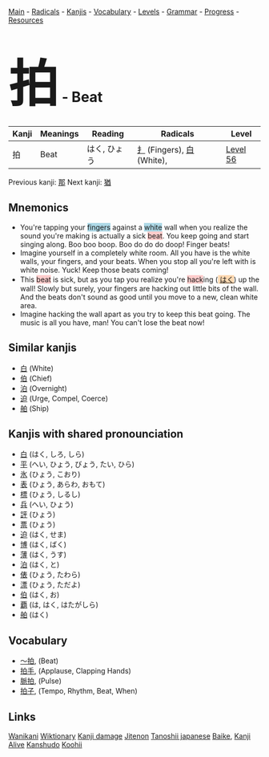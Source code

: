 <style> bigfont {font-size: 100px}</style>
[Main](../README.md) -
[Radicals](../radicals.md) -
[Kanjis](../kanjis.md) -
[Vocabulary](../vocabulary.md) -
[Levels](../levels.md) -
[Grammar](../grammar.md) - 
[Progress](../progress.md) -
[Resources](../resources.md)
# <bigfont> 拍</bigfont> - Beat 

| Kanji | Meanings | Reading | Radicals | Level |
| --- | --- | --- | --- | --- |
| 拍 | Beat | はく, ひょう | [扌](../radicals/扌.md) (Fingers), [白](../radicals/白.md) (White),  | [Level 56](../levels/wk_level56.md) |

Previous kanji: [那](那.md) Next kanji: [猶](猶.md) 

## Mnemonics
 * You're tapping your <span style="background-color:#ADD8E6"> fingers</span> against a <span style="background-color:#ADD8E6"> white</span> wall when you realize the sound you're making is actually a sick <span style="background-color:#ffcccb"> beat</span>. You keep going and start singing along. Boo boo boop. Boo do do do doop! Finger beats!
* Imagine yourself in a completely white room. All you have is the white walls, your fingers, and your beats. When you stop all you're left with is white noise. Yuck! Keep those beats coming!
* This <span style="background-color:#ffcccb"> beat</span> is sick, but as you tap you realize you're <span style="background-color:#ffcccb"> hack</span>ing (<span style="background-color:#fed8b1"> [はく](https://jisho.org/search/はく)</span>) up the wall! Slowly but surely, your fingers are hacking out little bits of the wall. And the beats don't sound as good until you move to a new, clean white area.
* Imagine hacking the wall apart as you try to keep this beat going. The music is all you have, man! You can't lose the beat now!


## Similar kanjis
 * [白](白.md) (White)
* [伯](伯.md) (Chief)
* [泊](泊.md) (Overnight)
* [迫](迫.md) (Urge, Compel, Coerce)
* [舶](舶.md) (Ship)



## Kanjis with shared pronounciation
 * [白](白.md) (はく, しろ, しら)
* [平](平.md) (へい, ひょう, びょう, たい, ひら)
* [氷](氷.md) (ひょう, こおり)
* [表](表.md) (ひょう, あらわ, おもて)
* [標](標.md) (ひょう, しるし)
* [兵](兵.md) (へい, ひょう)
* [評](評.md) (ひょう)
* [票](票.md) (ひょう)
* [迫](迫.md) (はく, せま)
* [博](博.md) (はく, ばく)
* [薄](薄.md) (はく, うす)
* [泊](泊.md) (はく, と)
* [俵](俵.md) (ひょう, たわら)
* [漂](漂.md) (ひょう, ただよ)
* [伯](伯.md) (はく, お)
* [覇](覇.md) (は, はく, はたがしら)
* [舶](舶.md) (はく)



## Vocabulary
 * [〜拍](../vocabulary/拍.md), (Beat)
* [拍手](../vocabulary/拍.md), (Applause, Clapping Hands)
* [脈拍](../vocabulary/拍.md), (Pulse)
* [拍子](../vocabulary/拍.md), (Tempo, Rhythm, Beat, When)




## Links 


[Wanikani](https://www.wanikani.com/kanji/拍)
[Wiktionary](https://en.wiktionary.org/wiki/拍)
[Kanji damage](http://www.kanjidamage.com/kanji/search?utf8=✓&q=拍)
[Jitenon](https://jitenon.com/kanji/拍)
[Tanoshii japanese](https://www.tanoshiijapanese.com/dictionary/kanji.cfm?k=拍)
[Baike](https://baike.baidu.com/item/拍),
[Kanji Alive](https://app.kanjialive.com/拍)
[Kanshudo](https://www.kanshudo.com/searchmn?q=拍)
[Koohii](https://kanji.koohii.com/study/kanji/拍)
